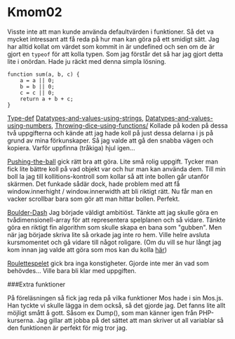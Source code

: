 
Kmom02
================

Visste inte att man kunde använda defaultvärden i funktioner. Så det va mycket intressant att få reda på hur man kan göra på ett smidigt sätt. 
Jag har alltid kollat om värdet som kommit in är undefined och sen om de är gjort en `typeof` för att kolla typen. Som jag förstår det så har jag gjort detta lite i onördan. Hade ju räckt med denna simpla lösning.

```
function sum(a, b, c) {
    a = a || 0;
    b = b || 0;
    c = c || 0;
    return a + b + c;
}
```

[Type-def](http://www.student.bth.se/~jokd13/javascript/playground/type-def/)
[Datatypes-and-values-using-strings](http://www.student.bth.se/~jokd13/javascript/playground/datatypes-and-values-using-strings/),
[Datatypes-and-values-using-numbers](http://www.student.bth.se/~jokd13/javascript/playground/datatypes-and-values-using-numbers/),
[Throwing-dice-using-functions/](http://www.student.bth.se/~jokd13/javascript/playground/throwing-dice-using-functions/)
Kollade på koden på dessa två uppgifterna och kände att jag hade koll på just dessa delarna i js på grund av mina förkunskaper. Så jag valde att gå den snabba vägen och kopiera. Varför uppfinna (tråkiga) hjul igen...

[Pushing-the-ball](http://www.student.bth.se/~jokd13/javascript/playground/pushing-the-ball/) gick rätt bra att göra. Lite små rolig uppgift. Tycker man fick lite bättre koll på vad objekt var och hur man kan använda dem. Till min boll la jag till kollitions-kontroll som kollar så att inte bollen går utanför skärmen. Det funkade sådär dock, hade problem med att få window.innerhight / window.innerwidth att bli riktigt rätt. Nu får man en vacker scrollbar bara som gör att man hittar bollen. Perfekt. 

[Boulder-Dash](http://www.student.bth.se/~jokd13/javascript/playground/boulder-Dash/) Jag började väldigt ambitiöst. Tänkte att jag skulle göra en tvådimensionell-array för att representera spelplanen och så vidare. Tänkte göra en riktigt fin algorithm som skulle skapa en bana som "gubben". Men när jag började skriva lite så orkade jag inte ro hem. Ville helre avsluta kursmomentet och gå vidare till något roligare. (Om du vill se hur långt jag kom innan jag valde att göra som mos kan du kolla [här](https://github.com/foikila/DV1483-Javascript/blob/004e482e6027c95245580eccf8b98207b037eaf7/playground/boulder-Dash/main.js))

[Roulettespelet](http://www.student.bth.se/~jokd13/javascript/playground/roulette/) gick bra inga konstigheter. Gjorde inte mer än vad som behövdes... Ville bara bli klar med uppgiften. 

###Extra funktioner

På föreläsningen så fick jag reda på vilka funktioner Mos hade i sin Mos.js. Han tyckte vi skulle lägga in dem också, så det gjorde jag. Det fanns lite allt möjligt smått å gott. Såsom ex Dump(), som man känner igen från PHP-kurserna. Jag gillar att jobba på det sättet att man skriver ut all variablar så den funktionen är perfekt för mig tror jag.
